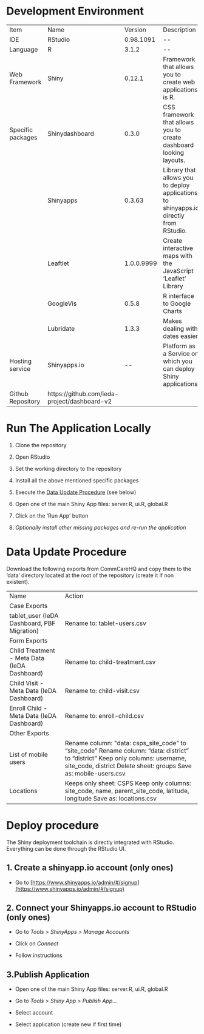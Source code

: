 # Development Environment

<table>
  <tr>
    <td>Item</td>
    <td>Name</td>
    <td>Version</td>
    <td>Description</td>
  </tr>
  <tr>
    <td>IDE</td>
    <td>RStudio</td>
    <td>0.98.1091</td>
    <td>--</td>
  </tr>
  <tr>
    <td>Language</td>
    <td>R</td>
    <td>3.1.2</td>
    <td>--</td>
  </tr>
  <tr>
    <td>Web Framework</td>
    <td>Shiny</td>
    <td>0.12.1</td>
    <td>Framework that allows you to create web applications is R.</td>
  </tr>
  <tr>
    <td>Specific packages</td>
    <td>Shinydashboard</td>
    <td>0.3.0</td>
    <td>CSS framework that allows you to create dashboard looking layouts.</td>
  </tr>
  <tr>
    <td></td>
    <td>Shinyapps</td>
    <td>0.3.63</td>
    <td>Library that allows you to deploy applications to shinyapps.io directly from RStudio.</td>
  </tr>
  <tr>
    <td></td>
    <td>Leaftlet</td>
    <td>1.0.0.9999</td>
    <td>Create interactive maps with the JavaScript ‘Leaflet’ Library</td>
  </tr>
  <tr>
    <td></td>
    <td>GoogleVis</td>
    <td>0.5.8</td>
    <td>R interface to Google Charts</td>
  </tr>
  <tr>
    <td></td>
    <td>Lubridate</td>
    <td>1.3.3</td>
    <td>Makes dealing with dates easier</td>
  </tr>
  <tr>
    <td>Hosting service</td>
    <td>Shinyapps.io</td>
    <td>--</td>
    <td>Platform as a Service on which you can deploy Shiny applications.</td>
  </tr>
  <tr>
    <td>Github Repository</td>
    <td>https://github.com/ieda-project/dashboard-v2</td>
    <td></td>
    <td></td>
  </tr>
</table>


# Run The Application Locally

1. Clone the repository

2. Open RStudio

3. Set the working directory to the repository

4. Install all the above mentioned specific packages

5. Execute the [Data Update Procedure](#heading=h.amimpgt6afn5) (see below)

6. Open one of the main Shiny App files: server.R, ui.R, global.R

7. Click on the ‘Run App’ button

8. *Optionally install other missing packages and re-run the application*

# Data Update Procedure

Download the following exports from CommCareHQ and copy them to the ‘data’ directory located at the root of the repository (create it if non existent).

<table>
  <tr>
    <td>Name</td>
    <td>Action</td>
  </tr>
  <tr>
    <td>Case Exports</td>
    <td></td>
  </tr>
  <tr>
    <td>tablet_user (IeDA Dashboard, PBF Migration)</td>
    <td>Rename to: tablet-users.csv</td>
  </tr>
  <tr>
    <td>Form Exports</td>
    <td></td>
  </tr>
  <tr>
    <td>Child Treatment - Meta Data (IeDA Dashboard)</td>
    <td>Rename to: child-treatment.csv</td>
  </tr>
  <tr>
    <td>Child Visit - Meta Data (IeDA Dashboard)</td>
    <td>Rename to: child-visit.csv</td>
  </tr>
  <tr>
    <td>Enroll Child - Meta Data (IeDA Dashboard)</td>
    <td>Rename to: enroll-child.csv</td>
  </tr>
  <tr>
    <td>Other Exports</td>
    <td></td>
  </tr>
  <tr>
    <td>List of mobile users</td>
    <td>Rename column: "data: csps_site_code" to “site_code”
Rename column: “data: district” to “district”
Keep only columns: username, site_code, district
Delete sheet: groups
Save as: mobile-users.csv</td>
  </tr>
  <tr>
    <td>Locations</td>
    <td>Keeps only sheet: CSPS
Keep only columns: site_code, name, parent_site_code, latitude, longitude
Save as: locations.csv</td>
  </tr>
</table>


# Deploy procedure

The Shiny deployment toolchain is directly integrated with RStudio. Everything can be done through the RStudio UI.

## 1. Create a shinyapp.io account (only ones)

* Go to [https://www.shinyapps.io/admin/#/signup](https://www.shinyapps.io/admin/#/signup)

## 2. Connect your Shinyapps.io account to RStudio (only ones)

* Go to *Tools > ShinyApps > Manage Accounts*

* Click on *Connect*

* Follow instructions

## 3.Publish Application

* Open one of the main Shiny App files: server.R, ui.R, global.R

* Go to *Tools > Shiny App > Publish App...*

* Select account

* Select application (create new if first time)

